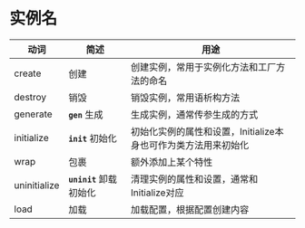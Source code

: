 # 实例名

| 动词           | 简述                 | 用途                                   |
| ------------ | ------------------ | ------------------------------------ |
| create       | 创建                 | 创建实例，常用于实例化方法和工厂方法的命名                |
| destroy      | 销毁                 | 销毁实例，常用语析构方法                         |
| generate     | **`gen`** 生成       | 生成实例，通常传参生成的方式                       |
| initialize   | **`init`** 初始化     | 初始化实例的属性和设置，Initialize本身也可作为类方法用来初始化 |
| wrap         | 包裹                 | 额外添加上某个特性                            |
| uninitialize | **`uninit`** 卸载初始化 | 清理实例的属性和设置，通常和Initialize对应           |
| load         | 加载                 | 加载配置，根据配置创建内容                        |
